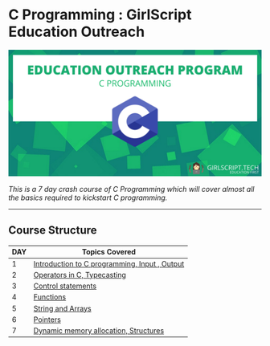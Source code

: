 # C Programming : GirlScript Education Outreach

![logo](GSCP2.jpg)

*This is a 7 day crash course of C Programming which will cover almost all the basics required to kickstart C programming.*

  ***

## Course Structure

DAY | Topics Covered 
--- | --- 
1 | [Introduction to C programming, Input , Output](DAY%201/Readme_of_day1.html) 
2 | [Operators in C, Typecasting](Day%202/readme_of_day2.html) 
3 | [Control statements](Day%203/Readme_of_day3.html) 
4 | [Functions](Day%204/Readme_of_day4.html) 
5 | [String and Arrays](Day%205/readme_of_day5.html) 
6 | [Pointers ](Day%206/Readme_of_day6.html)  
7 | [Dynamic memory allocation, Structures](Day%207/Readme_of_day7.html) 


